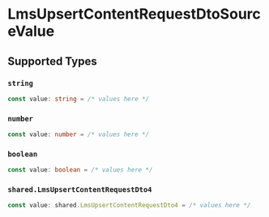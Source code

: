 # LmsUpsertContentRequestDtoSourceValue


## Supported Types

### `string`

```typescript
const value: string = /* values here */
```

### `number`

```typescript
const value: number = /* values here */
```

### `boolean`

```typescript
const value: boolean = /* values here */
```

### `shared.LmsUpsertContentRequestDto4`

```typescript
const value: shared.LmsUpsertContentRequestDto4 = /* values here */
```

